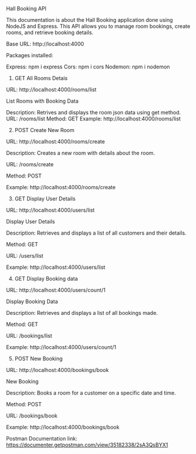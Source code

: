 Hall Booking API

This documentation is about the Hall Booking application done using NodeJS and Express. This API allows you to manage room bookings, create rooms, and retrieve booking details.


Base URL: http://localhost:4000


Packages installed:

Express: npm i express
Cors: npm i cors
Nodemon: npm i nodemon


1. GET All Rooms Detais

URL: http://localhost:4000/rooms/list

List Rooms with Booking Data

Description: Retrives and displays the room json data using get method.
URL: /rooms/list
Method: GET
Example: http://localhost:4000/rooms/list



2. POST Create New Room

URL: http://localhost:4000/rooms/create


Description: Creates a new room with details about the room.

URL: /rooms/create

Method: POST

Example: http://localhost:4000/rooms/create


3. GET Display User Details

URL: http://localhost:4000/users/list

Display User Details

Description: Retrieves and displays a list of all customers and their details.

Method: GET

URL: /users/list

Example: http://localhost:4000/users/list


4. GET Display Booking data

URL: http://localhost:4000/users/count/1

Display Booking Data

Description: Retrieves and displays a list of all bookings made.

Method: GET

URL: /bookings/list

Example: http://localhost:4000/users/count/1


5. POST New Booking

URL: http://localhost:4000/bookings/book

New Booking

Description: Books a room for a customer on a specific date and time.

Method: POST

URL: /bookings/book

Example: http://localhost:4000/bookings/book

Postman Documentation link: https://documenter.getpostman.com/view/35182338/2sA3QsBYX1